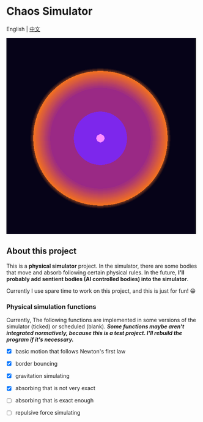 # Chaos Simulator
English | [中文](README_zh.md)

![icon](assets/icon.png)

## About this project

This is a **physical simulator** project. In the simulator, there are some bodies that move and absorb following certain physical rules. In the future, **I'll probably add sentient bodies (AI controlled bodies) into the simulator**.

 Currently I use spare time to work on this project, and this is just for fun! :grin:

### Physical simulation functions

Currently, The following functions are implemented  in some versions of the simulator (ticked) or scheduled (blank). ***Some functions maybe aren't integrated normatively, because this is a test project. I'll rebuild the program if it's necessary.***

- [x] basic motion that follows Newton's first law
- [x] border bouncing
- [x] gravitation simulating
- [x] absorbing that is not very exact
- [ ] absorbing that is exact enough
- [ ] repulsive force simulating

